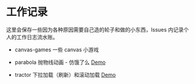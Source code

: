 # 工作记录

这里会保存一些因为各种原因需要自己造的轮子和做的小东西，Issues 内记录个人的工作日志流水账。

- canvas-games
  一些 canvas 小游戏

- parabola
  抛物线动画 - 仿饿了么 [Demo](http://monine.github.io/worklog/parabola/parabola.html)

- tractor
  下拉加载（刷新）和滚动加载 [Demo](http://monine.github.io/worklog/tractor/tractor.html)
